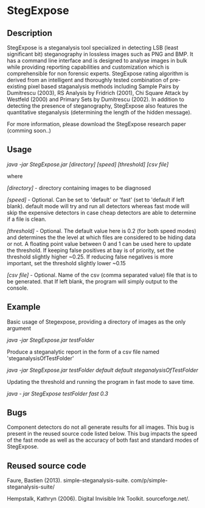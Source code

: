 StegExpose
==========

Description
-----------
StegExpose is a steganalysis tool specialized in detecting LSB (least significant bit) steganography in lossless images such as PNG and BMP. It has a command line interface and is designed to analyse images in bulk while providing reporting capabilities and customization which is comprehensible for non forensic experts. StegExpose rating algorithm is derived from an intelligent and thoroughly tested combination of pre-existing pixel based staganalysis methods including Sample Pairs by Dumitrescu (2003), RS Analysis by Fridrich (2001), Chi Square Attack by Westfeld (2000) and Primary Sets by Dumitrescu (2002). In addition to detecting the presence of steganography, StegExpose also features the quantitative steganalysis (determining the length of the hidden message).

For more information, please download the StegExpose research paper (comming soon..)

Usage
-----
*java -jar StegExpose.jar [directory] [speed] [threshold] [csv file]*

where

*[directory]* - directory containing images to be diagnosed

*[speed]* - Optional. Can be set to 'default' or 'fast' (set to 'default if left blank). default mode will try and run all detectors whereas fast mode will skip the expensive detectors in case cheap detectors are able to determine if a file is clean.

*[threshold]* - Optional. The default value here is 0.2 (for both speed modes) and determines the the level at which files are considered to be hiding data or not. A floating point value between 0 and 1 can be used here to update the threshold. If keeping false positives at bay is of priority, set the threshold slightly higher ~0.25. If reducing false negatives is more important, set the threshold slightly lower ~0.15

*[csv file]* - Optional. Name of the csv (comma separated value) file that is to be generated. that If left blank, the program will simply output to the console. 

Example
------
Basic usage of Stegexpose, providing a directory of images as the only argument

*java -jar StegExpose.jar testFolder*

Produce a steganalytic report in the form of a csv file named 'steganalysisOfTestFolder'

*java -jar StegExpose.jar testFolder default default steganalysisOfTestFolder*

Updating the threshold and running the program in fast mode to save time.

*java - jar StegExpose testFolder fast 0.3*


Bugs
----
Component detectors do not all generate results for all images. This bug is present in the reused source code listed below. This bug impacts the speed of the fast mode as well as the accuracy of both fast and standard modes of StegExpose.

Reused source code
--------
Faure, Bastien (2013). simple-steganalysis-suite. com/p/simple-steganalysis-suite/

Hempstalk, Kathryn (2006). Digital Invisible Ink Toolkit. sourceforge.net/.
